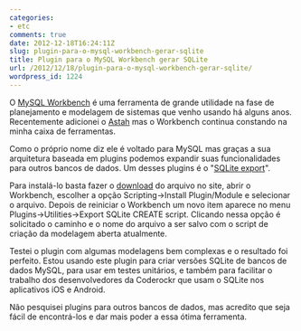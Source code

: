 ```yaml
---
categories:
- etc
comments: true
date: 2012-12-18T16:24:11Z
slug: plugin-para-o-mysql-workbench-gerar-sqlite
title: Plugin para o MySQL Workbench gerar SQLite
url: /2012/12/18/plugin-para-o-mysql-workbench-gerar-sqlite/
wordpress_id: 1224
---
```


O [MySQL Workbench](http://www.mysql.com/products/workbench/) é uma ferramenta de grande utilidade na fase de planejamento e modelagem de sistemas que venho usando há alguns anos. Recentemente adicionei o [Astah](/blog/2012/04/19/uml-usando-astah/) mas o Workbench continua constando na minha caixa de ferramentas.

Como o próprio nome diz ele é voltado para MySQL mas graças a sua arquitetura baseada em plugins podemos expandir suas funcionalidades para outros bancos de dados. Um desses plugins é o "[SQLite export](http://www.henlich.de/software/sqlite-export-plugin-for-mysql-workbench/)". 
<!--more-->
Para instalá-lo basta fazer o [download](http://www.henlich.de/media/ExportSQLite.grt.lua) do arquivo no site, abrir o Workbench, escolher a opção Scripting->Install Plugin/Module e selecionar o arquivo. 
Depois de reiniciar o Workbench um novo item aparece no menu Plugins->Utilities->Export SQLite CREATE script. Clicando nessa opção é solicitado o caminho e o nome do arquivo a ser salvo com o script de criação da modelagem aberta atualmente.

Testei o plugin com algumas modelagens bem complexas e o resultado foi perfeito. Estou usando este plugin para criar versões SQLite de bancos de dados MySQL, para usar em testes unitários, e também para facilitar o trabalho dos desenvolvedores da Coderockr que usam o SQLite nos aplicativos iOS e Android.

Não pesquisei plugins para outros bancos de dados, mas acredito que seja fácil de encontrá-los e dar mais poder a essa ótima ferramenta.
